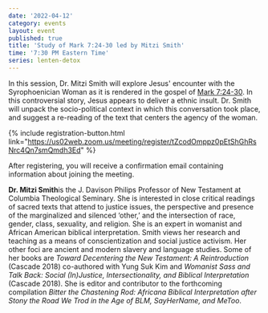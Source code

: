 ```yaml
---
date: '2022-04-12'
category: events
layout: event
published: true
title: 'Study of Mark 7:24-30 led by Mitzi Smith'
time: '7:30 PM Eastern Time'
series: lenten-detox
---
```

In this session, Dr. Mitzi Smith will explore Jesus' encounter with the Syrophoenician Woman as it is rendered in the gospel of [Mark 7:24-30](https://bible.oremus.org/?ql=512381860). In this controversial story, Jesus appears to deliver a ethnic insult. Dr. Smith will unpack the socio-political context in which this conversation took place, and suggest a re-reading of the text that centers the agency of the woman.

{% include registration-button.html link="https://us02web.zoom.us/meeting/register/tZcodOmppz0pEtShGhRsNrc4Qn7smQmdh3Ed" %}

After registering, you will receive a confirmation email containing information about joining the meeting.

**Dr. Mitzi Smith**is the J. Davison Philips Professor of New Testament at Columbia Theological Seminary. She is interested in close critical readings of sacred texts that attend to justice issues, the perspective and presence of the marginalized and silenced ‘other,’ and the intersection of race, gender, class, sexuality, and religion. She is an expert in womanist and African American biblical interpretation. Smith views her research and teaching as a means of conscientization and social justice activism. Her other foci are ancient and modern slavery and language studies. Some of her books are _Toward Decentering the New Testament: A Reintroduction_ (Cascade 2018) co-authored with Yung Suk Kim and _Womanist Sass and Talk Back: Social (In)Justice, Intersectionality, and Biblical Interpretation_ (Cascade 2018). She is editor and contributor to the forthcoming compilation _Bitter the Chastening Rod: Africana Biblical Interpretation after Stony the Road We Trod in the Age of BLM, SayHerName, and MeToo_.
